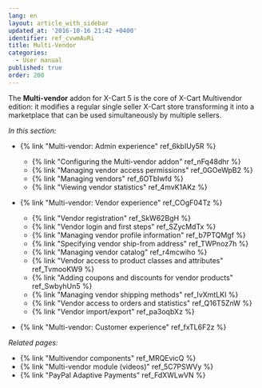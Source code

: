 ```yaml
---
lang: en
layout: article_with_sidebar
updated_at: '2016-10-16 21:42 +0400'
identifier: ref_cvwmAuRi
title: Multi-Vendor
categories:
  - User manual
published: true
order: 200
---
```

The **Multi-vendor** addon for X-Cart 5 is the core of X-Cart Multivendor edition: it modifies a regular single seller X-Cart store transforming it into a marketplace that can be used simultaneously by multiple sellers.

_In this section:_

*   {% link "Multi-vendor: Admin experience" ref_6kbIUy5R %}
    *   {% link "Configuring the Multi-vendor addon" ref_nFq48dhr %}
    *   {% link "Managing vendor access permissions" ref_0GOeWpB2 %}
    *   {% link "Managing vendors" ref_6OTbIwfd %}
    *   {% link "Viewing vendor statistics" ref_4mvK1AKz %}

*   {% link "Multi-vendor: Vendor experience" ref_COgF04Tz %}
    *   {% link "Vendor registration" ref_SkW62BgH %}
    *   {% link "Vendor login and first steps" ref_SZycMdTx %}
    *   {% link "Managing vendor profile information" ref_b7PTQMgf %}
    *   {% link "Specifying vendor ship-from address" ref_TWPnoz7h %}
    *   {% link "Managing vendor catalog" ref_r4mcwiho %}
    *   {% link "Vendor access to product classes and attributes" ref_TvmooKW9 %}
    *   {% link "Adding coupons and discounts for vendor products" ref_SwbyhUn5 %}
    *   {% link "Managing vendor shipping methods" ref_IvXmtLKI %}
    *   {% link "Vendor access to orders and statistics" ref_Q16T5ZnW %}
    *   {% link "Vendor import/export" ref_pa3oqbXz %}

*   {% link "Multi-vendor: Customer experience" ref_fxTL6F2z %}

_Related pages:_

*   {% link "Multivendor components" ref_MRQEvicQ %}
*   {% link "Multi-vendor module (videos)" ref_5C7PSWVy %}
*   {% link "PayPal Adaptive Payments" ref_FdXWLwVN %}
